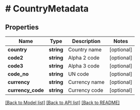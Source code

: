 # # CountryMetadata

## Properties

Name | Type | Description | Notes
------------ | ------------- | ------------- | -------------
**country** | **string** | Country name | [optional] 
**code2** | **string** | Alpha 2 code | [optional] 
**code3** | **string** | Alpha 3 code | [optional] 
**code_no** | **string** | UN code | [optional] 
**currency** | **string** | Currency name | [optional] 
**currency_code** | **string** | Currency code | [optional] 

[[Back to Model list]](../../README.md#documentation-for-models) [[Back to API list]](../../README.md#documentation-for-api-endpoints) [[Back to README]](../../README.md)


